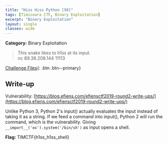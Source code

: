 ```yaml
---
title: "Hiss Hiss Python [50]"
tags: [Timisoara CTF, Binary Exploitation]
excerpt: "Binary Exploitation"
layout: single
classes: wide
--- 
```


**Category:** Binary Exploitation 

> This snake likes to h1ss at its input.  
nc 89.38.208.144 11113

[Challenge Files](https://github.com/MiloTruck/CTF-Archive/tree/master/Timisoara%20CTF%202019%20Qualification%20Round/Binary%20Exploitation/Hiss%20Hiss%20Python%20%5B50%5D){: .btn .btn--primary}

## Write-up
Vulnerability: [https://blog.efiens.com/efiensctf2019-round2-write-ups/](https://blog.efiens.com/efiensctf2019-round2-write-ups/)

Unlike Python 3, Python 2's input() actually evaluates the input instead of taking it as a string. If we feed a command into input(), Python 2 will run the command, which is the vulnerability.
Giving `__import__('os').system('/bin/sh')` as input opens a shell.

**Flag:** TIMCTF{h1ss_h1ss_shell}